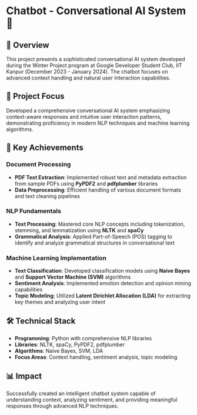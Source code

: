 # Chatbot - Conversational AI System 🤖

## 💬 Overview
This project presents a sophisticated conversational AI system developed during the Winter Project program at Google Developer Student Club, IIT Kanpur (December 2023 - January 2024). The chatbot focuses on advanced context handling and natural user interaction capabilities.

## 🎯 Project Focus
Developed a comprehensive conversational AI system emphasizing context-aware responses and intuitive user interaction patterns, demonstrating proficiency in modern NLP techniques and machine learning algorithms.

## 🚀 Key Achievements

### Document Processing
- **PDF Text Extraction**: Implemented robust text and metadata extraction from sample PDFs using **PyPDF2** and **pdfplumber** libraries
- **Data Preprocessing**: Efficient handling of various document formats and text cleaning pipelines

### NLP Fundamentals
- **Text Processing**: Mastered core NLP concepts including tokenization, stemming, and lemmatization using **NLTK** and **spaCy**
- **Grammatical Analysis**: Applied Part-of-Speech (POS) tagging to identify and analyze grammatical structures in conversational text

### Machine Learning Implementation
- **Text Classification**: Developed classification models using **Naive Bayes** and **Support Vector Machine (SVM)** algorithms
- **Sentiment Analysis**: Implemented emotion detection and opinion mining capabilities
- **Topic Modeling**: Utilized **Latent Dirichlet Allocation (LDA)** for extracting key themes and analyzing user intent

## 🛠️ Technical Stack
- **Programming**: Python with comprehensive NLP libraries
- **Libraries**: NLTK, spaCy, PyPDF2, pdfplumber
- **Algorithms**: Naive Bayes, SVM, LDA
- **Focus Areas**: Context handling, sentiment analysis, topic modeling

## 📊 Impact
Successfully created an intelligent chatbot system capable of understanding context, analyzing sentiment, and providing meaningful responses through advanced NLP techniques.
